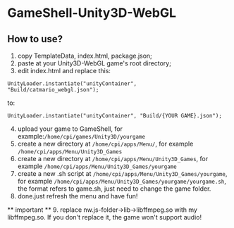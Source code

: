 # GameShell-Unity3D-WebGL

## How to use?
1. copy TemplateData, index.html, package.json;
2. paste at your Unity3D-WebGL game's root directory;
3. edit index.html and replace this:
```
UnityLoader.instantiate("unityContainer", "Build/catmario_webgl.json");
```
to:
```
UnityLoader.instantiate("unityContainer", "Build/{YOUR GAME}.json");
```
4. upload your game to GameShell, for example:`/home/cpi/games/Unity3D/yourgame`
5. create a new directory at `/home/cpi/apps/Menu/`, for example `/home/cpi/apps/Menu/Unity3D_Games`
6. create a new directory at `/home/cpi/apps/Menu/Unity3D_Games`, for example `/home/cpi/apps/Menu/Unity3D_Games/yourgame`
7. create a new .sh script at `/home/cpi/apps/Menu/Unity3D_Games/yourgame`, for example `/home/cpi/apps/Menu/Unity3D_Games/yourgame/yourgame.sh`, the format refers to game.sh, just need to change the game folder.
8. done.just refresh the menu and have fun!

** important **
9. replace nw.js-folder->lib->libffmpeg.so with my libffmpeg.so. If you don't replace it, the game won't support audio!
